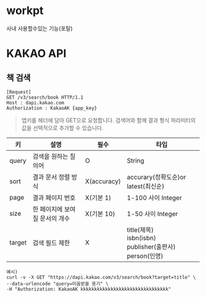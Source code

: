 # workpt
사내 사용할수있는 기능(포탈)

# KAKAO API
## 책 검색
```
[Request]
GET /v3/search/book HTTP/1.1
Host : dapi.kakao.com
Authorization : KakaoAK {app_key}
```

>앱키를 헤더에 담아 GET으로 요청합니다. 검색어와 함께 결과 형식 파라미터의 값을 선택적으로 추가할 수 있습니다.

| 키              | 설명                         | 필수                           | 타입                               |
|-----------------|-----------------------------|-------------------------------|-------------------------------------|
| query           | 검색을 원하는 질의어          | O                              |   String                           |
| sort            | 결과 문서 정렬 방식           | X(accuracy)                    | accurary(정확도순)or latest(최신순) |
| page            | 결과 페이지 번호              | X(기본 1)                      | 1-100 사이 Integer                 |
| size            | 한 페이지에 보여질 문서의 개수 | X(기본 10)                     | 1-50 사이 Integer                  |
| target          | 검색 필드 제한                | X                             | title(제목)<br/>isbn(isbn)<br/>publisher(출판사)<br/>person(인명)  |

```
예시)
curl -v -X GET "https://dapi.kakao.com/v3/search/book?target=title" \
--data-urlencode "query=미움받을 용기" \
-H "Authorization: KakaoAK kkkkkkkkkkkkkkkkkkkkkkkkkkkkkkkk"
```

